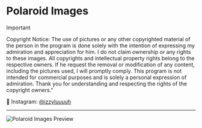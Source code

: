 # Polaroid Images

> [!IMPORTANT]
> Copyright Notice: The use of pictures or any other copyrighted material of the person in the program is done solely with the intention of expressing my admiration and appreciation for him. I do not claim ownership or any rights to these images. All copyrights and intellectual property rights belong to the respective owners. If he request the removal or modification of any content, including the pictures used, I will promptly comply. This program is not intended for commercial purposes and is solely a personal expression of admiration. Thank you for understanding and respecting the rights of the copyright owners."

💙 Instagram: [@izzyluuuuh](https://www.instagram.com/izzyluuuuh/)

---

![Polaroid Images Preview](https://github.com/izzyluuuuh/polaroid-images/assets/103919666/9818d80a-3129-47fc-a666-bb2bf149661e)
